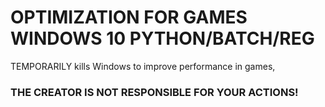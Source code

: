 # OPTIMIZATION FOR GAMES WINDOWS 10 PYTHON/BATCH/REG
<p>TEMPORARILY kills Windows to improve performance in games,</p>

<p><h3>THE CREATOR IS NOT RESPONSIBLE FOR YOUR ACTIONS!</h3></p>
